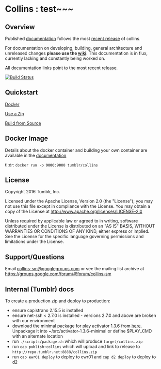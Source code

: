 # Collins : test~~~


## Overview

Published [documentation](https://tumblr.github.io/collins) follows the most [recent release](https://tumblr.github.io/collins/downloads.html) of collins.

For documentation on developing, building, general architecture and unreleased changes **please use the [wiki](https://github.com/tumblr/collins/wiki)**. This documentation is in flux, currently lacking and constantly being worked on.

All documentation links point to the most recent release.

[![Build Status](https://travis-ci.org/tumblr/collins.png?branch=master)](https://travis-ci.org/tumblr/collins)

## Quickstart

[Docker](https://tumblr.github.io/collins/#quickstart-docker)

[Use a Zip](https://tumblr.github.io/collins/#quickstart-zip)

[Build from Source](https://tumblr.github.io/collins/#quickstart-source)

## Docker Image

Details about the docker container and building your own container are available in the [documentation](http://tumblr.github.io/collins/index.html#docker)

tl;dr: ```docker run -p 9000:9000 tumblr/collins```

## License

Copyright 2016 Tumblr, Inc.

Licensed under the Apache License, Version 2.0 (the "License");
you may not use this file except in compliance with the License.
You may obtain a copy of the License at http://www.apache.org/licenses/LICENSE-2.0

Unless required by applicable law or agreed to in writing, software
distributed under the License is distributed on an "AS IS" BASIS,
WITHOUT WARRANTIES OR CONDITIONS OF ANY KIND, either express or implied.
See the License for the specific language governing permissions and
limitations under the License.

## Support/Questions

Email collins-sm@googlegroups.com or see the mailing list archive at https://groups.google.com/forum/#!forum/collins-sm

## Internal (Tumblr) docs

To create a production zip and deploy to production:

  - ensure capistrano 2.15.5 is installed
  - ensure net-ssh < 2.7.0 is installed - versions 2.7.0 and above are broken with our environment
  - download the minimal package for play activator 1.3.6 from [here](https://downloads.typesafe.com/typesafe-activator/1.3.6/typesafe-activator-1.3.6-minimal.zip). Unpackage it into ~/src/activator-1.3.6-minimal or define $PLAY_CMD with an alternate location
  - run `./scripts/package.sh` which will produce `target/collins.zip`
  - run `cap publish:collins` which will upload and link to release to `http://repo.tumblr.net:8888/collins.zip`
  - run `cap ewr01 deploy` to deploy to ewr01 and `cap d2 deploy` to deploy to d2
